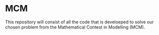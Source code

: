 # MCM

This repository will consist of all the code that is develoeped to solve our chosen problem from the Mathematical Contest in Modelling (MCM).
